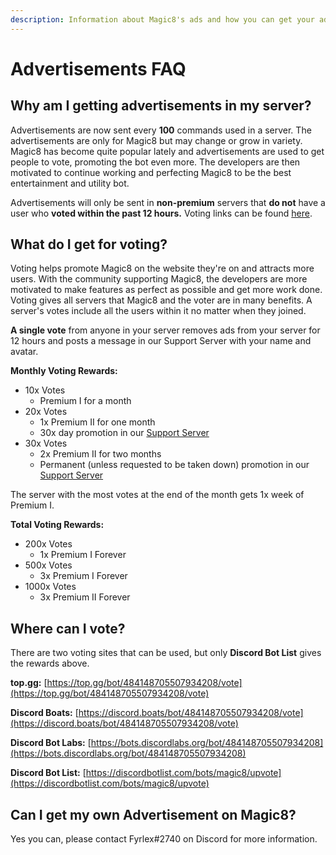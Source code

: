 ```yaml
---
description: Information about Magic8's ads and how you can get your ad posted.
---
```


# Advertisements FAQ

## Why am I getting advertisements in my server?

Advertisements are now sent every **100** commands used in a server. The advertisements are only for Magic8 but may change or grow in variety. Magic8 has become quite popular lately and advertisements are used to get people to vote, promoting the bot even more. The developers are then motivated to continue working and perfecting Magic8 to be the best entertainment and utility bot.

Advertisements will only be sent in **non-premium** servers that **do not** have a user who **voted within the past 12 hours.** Voting links can be found [here](ads.md#where-can-i-vote).

## What do I get for voting?

Voting helps promote Magic8 on the website they're on and attracts more users. With the community supporting Magic8, the developers are more motivated to make features as perfect as possible and get more work done. Voting gives all servers that Magic8 and the voter are in many benefits. A server's votes include all the users within it no matter when they joined.

**A single vote** from anyone in your server removes ads from your server for 12 hours and posts a message in our Support Server with your name and avatar.

**Monthly Voting Rewards:**

* 10x Votes
  * Premium I for a month
* 20x Votes
  * 1x Premium II for one month
  * 30x day promotion in our [Support Server](https://discord.gg/bUUggyCjvp)
* 30x Votes
  * 2x Premium II for two months 
  * Permanent \(unless requested to be taken down\) promotion in our [Support Server](https://discord.gg/bUUggyCjvp)

The server with the most votes at the end of the month gets 1x week of Premium I.

**Total Voting Rewards:**

* 200x Votes
  * 1x Premium I Forever
* 500x Votes
  * 3x Premium I Forever
* 1000x Votes
  * 3x Premium II Forever

## Where can I vote?

There are two voting sites that can be used, but only **Discord Bot List** gives the rewards above.

**top.gg:** [https://top.gg/bot/484148705507934208/vote](https://top.gg/bot/484148705507934208/vote)

**Discord Boats:** [https://discord.boats/bot/484148705507934208/vote](https://discord.boats/bot/484148705507934208/vote)

**Discord Bot Labs:** [https://bots.discordlabs.org/bot/484148705507934208](https://bots.discordlabs.org/bot/484148705507934208)

**Discord Bot List:** [https://discordbotlist.com/bots/magic8/upvote](https://discordbotlist.com/bots/magic8/upvote)

## Can I get my own Advertisement on Magic8?

Yes you can, please contact Fyrlex\#2740 on Discord for more information.

